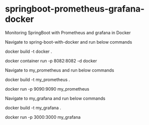 # springboot-prometheus-grafana-docker

Monitoring SpringBoot with Prometheus and grafana in Docker

Navigate to spring-boot-with-docker and run below commands

docker build -t docker .

docker container run -p 8082:8082 -d docker



Navigate to my_prometheus and run below commands

docker build -t my_prometheus .

docker run -p 9090:9090 my_prometheus




Navigate to my_grafana and run below commands

docker build -t my_grafana .

docker run -p 3000:3000 my_grafana
